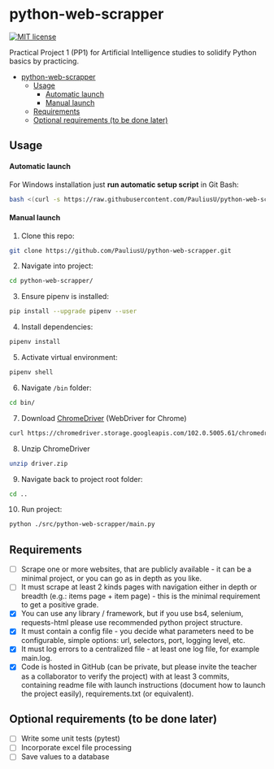 # python-web-scrapper

[![MIT license](https://img.shields.io/badge/License-MIT-blue.svg)](https://github.com/PauliusU/balance_checker/blob/master/LICENSE)

Practical Project 1 (PP1) for Artificial Intelligence studies to
solidify Python basics by practicing.

<!-- TOC -->
* [python-web-scrapper](#python-web-scrapper)
  * [Usage](#usage)
      * [Automatic launch](#automatic-launch)
      * [Manual launch](#manual-launch)
  * [Requirements](#requirements)
  * [Optional requirements (to be done later)](#optional-requirements--to-be-done-later-)
<!-- TOC -->

## Usage

#### Automatic launch
For Windows installation just **run automatic setup script** in Git Bash:
```bash
bash <(curl -s https://raw.githubusercontent.com/PauliusU/python-web-scrapper/master/setup.sh)
```

#### Manual launch

1. Clone this repo:
```bash
git clone https://github.com/PauliusU/python-web-scrapper.git
```

2. Navigate into project:
```bash
cd python-web-scrapper/
```

3. Ensure pipenv is installed:
```bash
pip install --upgrade pipenv --user
```

4. Install dependencies:
```bash
pipenv install
```

5. Activate virtual environment:
```bash
pipenv shell
```

6. Navigate `/bin` folder:
```bash
cd bin/
```

7. Download [ChromeDriver](https://sites.google.com/chromium.org/driver/) (WebDriver for Chrome)
```bash
curl https://chromedriver.storage.googleapis.com/102.0.5005.61/chromedriver_win32.zip -L -o driver.zip
```

8. Unzip ChromeDriver
```bash
unzip driver.zip
```

9. Navigate back to project root folder:
```bash
cd ..
```

10. Run project:
```bash
python ./src/python-web-scrapper/main.py
```

## Requirements

- [ ] Scrape one or more websites, that are publicly available - it can be a minimal project, or
you can go as in depth as you like.
- [ ] It must scrape at least 2 kinds pages with navigation either in depth or breadth (e.g.:
items page + item page) - this is the minimal requirement to get a positive grade.
- [X] You can use any library / framework, but if you use bs4, selenium, requests-html please use
recommended python project structure.
- [X] It must contain a config file - you decide what parameters need to be configurable, simple
options: url, selectors, port, logging level, etc.
- [X] It must log errors to a centralized file - at least one log file, for example main.log.
- [X] Code is hosted in GitHub (can be private, but please invite the teacher as a collaborator to
verify the project) with at least 3 commits, containing readme file with launch instructions
(document how to launch the project easily), requirements.txt (or equivalent).

## Optional requirements (to be done later)

- [ ] Write some unit tests (pytest)
- [ ] Incorporate excel file processing
- [ ] Save values to a database